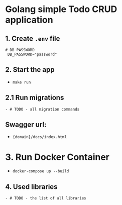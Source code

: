 # Golang simple Todo CRUD application

## 1. Create `.env` file
```
# DB_PASSWORD
 DB_PASSWORD="password"
```

## 2. Start the app
- `make run`

## 2.1 Run migrations
    - # TODO - all migration commands


## Swagger url: 
- `{domain}/docs/index.html`


# 3. Run Docker Container
- `docker-compose up --build`

## 4. Used libraries 
    - # TODO - the list of all libraries